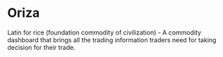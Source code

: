 # Oriza
Latin for rice (foundation commodity of civilization) - A commodity dashboard that brings all the trading information traders need for taking decision for their trade.
